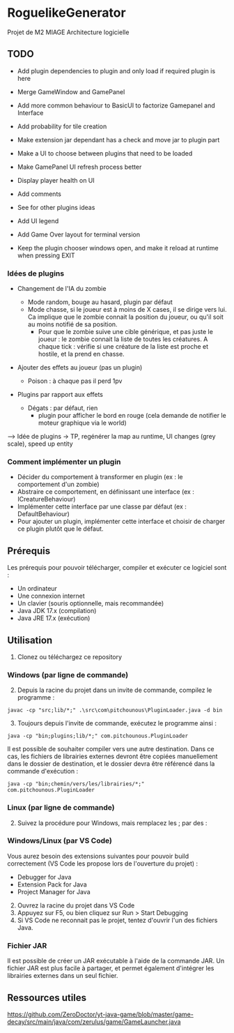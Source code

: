 # RoguelikeGenerator
Projet de M2 MIAGE Architecture logicielle

## TODO

 - Add plugin dependencies to plugin and only load if required plugin is here

- Merge GameWindow and GamePanel

- Add more common behaviour to BasicUI to factorize Gamepanel and Interface

- Add probability for tile creation

- Make extension jar dependant has a check and move jar to plugin part

- Make a UI to choose between plugins that need to be loaded

- Make GamePanel UI refresh process better

- Display player health on UI

- Add comments

- See for other plugins ideas

- Add UI legend

- Add Game Over layout for terminal version

- Keep the plugin chooser windows open, and make it reload at runtime when pressing EXIT


### Idées de plugins
- Changement de l'IA du zombie
    - Mode random, bouge au hasard, plugin par défaut
    - Mode chasse, si le joueur est à moins de X cases, il se dirige vers lui. Ca implique que le zombie connait la position du joueur, ou qu'il soit au moins notifié de sa position.
        - Pour que le zombie suive une cible générique, et pas juste le joueur : le zombie connait  la liste de toutes les créatures. A chaque tick : vérifie si une créature de la liste est proche et hostile, et la prend en chasse.
- Ajouter des effets au joueur (pas un plugin)
    - Poison : à chaque pas il perd 1pv

- Plugins par rapport aux effets
    - Dégats : par défaut, rien
        - plugin pour afficher le bord en rouge (cela demande de notifier le moteur graphique via le world)

--> Idée de plugins
   -> TP, regénérer la map au runtime, UI changes (grey scale), speed up entity

### Comment implémenter un plugin
- Décider du comportement à transformer en plugin (ex : le comportement d'un zombie)
- Abstraire ce comportement, en définissant une interface (ex : ICreatureBehaviour)
- Implémenter cette interface par une classe par défaut (ex : DefaultBehaviour)
- Pour ajouter un plugin, implémenter cette interface et choisir de charger ce plugin plutôt que le défaut.

## Prérequis
Les prérequis pour pouvoir télécharger, compiler et exécuter ce logiciel sont :
- Un ordinateur
- Une connexion internet
- Un clavier (souris optionnelle, mais recommandée)
- Java JDK 17.x (compilation)
- Java JRE 17.x (exécution)

## Utilisation
1. Clonez ou téléchargez ce repository
### Windows (par ligne de commande)
2. Depuis la racine du projet dans un invite de commande, compilez le programme :

`javac -cp "src;lib/*;" .\src\com\pitchounous\PluginLoader.java -d bin`

3. Toujours depuis l'invite de commande, exécutez le programme ainsi :

`java -cp "bin;plugins;lib/*;" com.pitchounous.PluginLoader`

Il est possible de souhaiter compiler vers une autre destination. Dans ce cas, les fichiers de librairies externes devront être copiées manuellement dans le dossier de destination, et le dossier devra être référencé dans la commande d'exécution :

`java -cp "bin;chemin/vers/les/librairies/*;" com.pitchounous.PluginLoader`

### Linux (par ligne de commande)
2. Suivez la procédure pour Windows, mais remplacez les ; par des :

### Windows/Linux (par VS Code)
Vous aurez besoin des extensions suivantes pour pouvoir build correctement (VS Code les propose lors de l'ouverture du projet) :
- Debugger for Java
- Extension Pack for Java
- Project Manager for Java
2. Ouvrez la racine du projet dans VS Code
3. Appuyez sur F5, ou bien cliquez sur Run > Start Debugging
4. Si VS Code ne reconnait pas le projet, tentez d'ouvrir l'un des fichiers Java.

### Fichier JAR
Il est possible de créer un JAR exécutable à l'aide de la commande JAR. Un fichier JAR est plus facile à partager, et permet également d'intégrer les librairies externes dans un seul fichier.

## Ressources utiles

https://github.com/ZeroDoctor/yt-java-game/blob/master/game-decay/src/main/java/com/zerulus/game/GameLauncher.java
